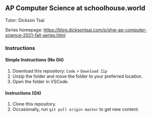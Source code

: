 ## AP Computer Science at schoolhouse.world

Tutor: Dickson Tsai

Series homepage: https://blog.dicksontsai.com/p/shw-ap-computer-science-2021-fall-series.html

### Instructions

#### Simple Instructions (No Git)
1. Download this repository: `Code` > `Download Zip`
2. Unzip the folder and move the folder to your preferred location.
3. Open the folder in VSCode.

#### Instructions (Git)
1. Clone this repository.
2. Occasionally, run `git pull origin master` to get new content.
